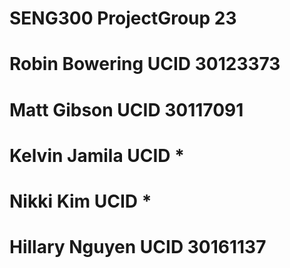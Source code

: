 # SENG300 ProjectGroup 23
# Robin Bowering UCID 30123373
# Matt Gibson UCID 30117091
# Kelvin Jamila UCID *
# Nikki Kim UCID *
# Hillary Nguyen UCID 30161137
